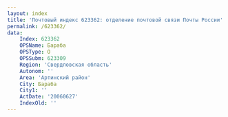 ```yaml
---
layout: index
title: 'Почтовый индекс 623362: отделение почтовой связи Почты России'
permalink: /623362/
data:
    Index: 623362
    OPSName: Бараба
    OPSType: О
    OPSSubm: 623309
    Region: 'Свердловская область'
    Autonom: ''
    Area: 'Артинский район'
    City: Бараба
    City1: ''
    ActDate: '20060627'
    IndexOld: ''
---
```

